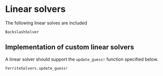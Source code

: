 # Linear solvers
The following linear solves are included
```@docs
BackslashSolver
```

## Implementation of custom linear solvers
A linear solver should support the `update_guess!` function specified below. 

```@docs
FerriteSolvers.update_guess!
```
